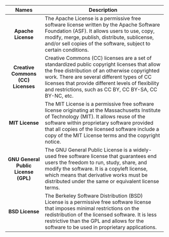 |                Names                 | Description                                                                                                                                                                                                                                                                                                   |
|:------------------------------------:| ------------------------------------------------------------------------------------------------------------------------------------------------------------------------------------------------------------------------------------------------------------------------------------------------------------- |
|          **Apache License**          | The Apache License is a permissive free software license written by the Apache Software Foundation (ASF). It allows users to use, copy, modify, merge, publish, distribute, sublicense, and/or sell copies of the software, subject to certain conditions.                                                    |
|  **Creative Commons (CC) Licenses**  | Creative Commons (CC) licenses are a set of standardized public copyright licenses that allow the free distribution of an otherwise copyrighted work. There are several different types of CC licenses that provide different levels of flexibility and restrictions, such as CC BY, CC BY-SA, CC BY-NC, etc. |
|           **MIT License**            | The MIT License is a permissive free software license originating at the Massachusetts Institute of Technology (MIT). It allows reuse of the software within proprietary software provided that all copies of the licensed software include a copy of the MIT License terms and the copyright notice.         |
| **GNU General Public License (GPL)** | The GNU General Public License is a widely-used free software license that guarantees end users the freedom to run, study, share, and modify the software. It is a copyleft license, which means that derivative works must be distributed under the same or equivalent license terms.                        |
|           **BSD License**            | The Berkeley Software Distribution (BSD) License is a permissive free software license that imposes minimal restrictions on the redistribution of the licensed software. It is less restrictive than the GPL and allows for the software to be used in proprietary applications.                              |